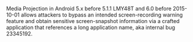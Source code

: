 Media Projection in Android 5.x before 5.1.1 LMY48T and 6.0 before 2015-10-01 allows attackers to bypass an intended screen-recording warning feature and obtain sensitive screen-snapshot information via a crafted application that references a long application name, aka internal bug 23345192.